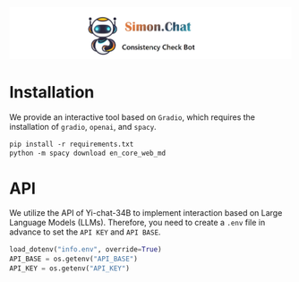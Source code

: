 ![SimonChat](./image/SimonChat.png)
# Installation
We provide an interactive tool based on `Gradio`, which requires the installation of `gradio`, `openai`, and `spacy`.

```shell
pip install -r requirements.txt
python -m spacy download en_core_web_md
```
# API
We utilize the API of Yi-chat-34B to implement interaction based on Large Language Models (LLMs). Therefore, you need to create a `.env` file in advance to set the `API KEY` and `API BASE`.
```python
load_dotenv("info.env", override=True)
API_BASE = os.getenv("API_BASE")
API_KEY = os.getenv("API_KEY")
```
